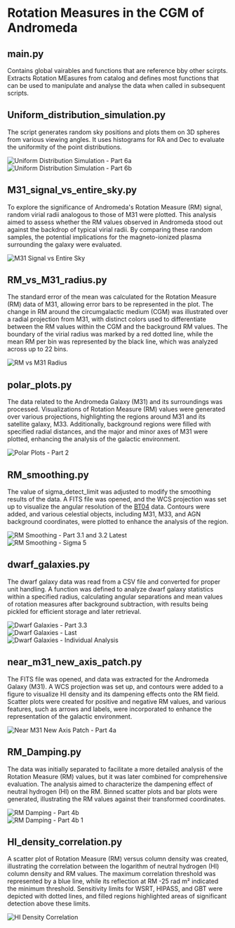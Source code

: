 # Rotation Measures in the CGM of Andromeda

## main.py
Contains global vairables and functions that are reference bby other scirpts. Extracts Rotation MEasures from catalog and defines most functions that can be used to manipulate and analyse the data when called in subsequent scripts.

## Uniform_distribution_simulation.py
The script generates random sky positions and plots them on 3D spheres from various viewing angles. It uses histograms for RA and Dec to evaluate the uniformity of the point distributions.

![Uniform Distribution Simulation - Part 6a](./IMGs/part_6_a.png)  
![Uniform Distribution Simulation - Part 6b](./IMGs/part_6_b.png)  

## M31_signal_vs_entire_sky.py
To explore the significance of Andromeda's Rotation Measure (RM) signal, random virial radii analogous to those of M31 were plotted. This analysis aimed to assess whether the RM values observed in Andromeda stood out against the backdrop of typical virial radii. By comparing these random samples, the potential implications for the magneto-ionized plasma surrounding the galaxy were evaluated.

![M31 Signal vs Entire Sky](./IMGs/8000_patches_new.png)  

## RM_vs_M31_radius.py
The standard error of the mean was calculated for the Rotation Measure (RM) data of M31, allowing error bars to be represented in the plot. The change in RM around the circumgalactic medium (CGM) was illustrated over a radial projection from M31, with distinct colors used to differentiate between the RM values within the CGM and the background RM values. The boundary of the virial radius was marked by a red dotted line, while the mean RM per bin was represented by the black line, which was analyzed across up to 22 bins.

![RM vs M31 Radius](./IMGs/Part_1.png)  

## polar_plots.py
The data related to the Andromeda Galaxy (M31) and its surroundings was processed. Visualizations of Rotation Measure (RM) values were generated over various projections, highlighting the regions around M31 and its satellite galaxy, M33. Additionally, background regions were filled with specified radial distances, and the major and minor axes of M31 were plotted, enhancing the analysis of the galactic environment.

![Polar Plots - Part 2](./IMGs/Part_2.png)  

## RM_smoothing.py
The value of sigma_detect_limit was adjusted to modify the smoothing results of the data. A FITS file was opened, and the WCS projection was set up to visualize the angular resolution of the [BT04](https://www.aanda.org/articles/aa/abs/2004/14/aa0423/aa0423.html) data. Contours were added, and various celestial objects, including M31, M33, and AGN background coordinates, were plotted to enhance the analysis of the region.

![RM Smoothing - Part 3.1 and 3.2 Latest](./IMGs/Part_3.1_3.2_newest.png)  
![RM Smoothing - Sigma 5](./IMGs/Part_3.1_3.2_sigma_5.png)  

## dwarf_galaxies.py
The dwarf galaxy data was read from a CSV file and converted for proper unit handling. A function was defined to analyze dwarf galaxy statistics within a specified radius, calculating angular separations and mean values of rotation measures after background subtraction, with results being pickled for efficient storage and later retrieval.

![Dwarf Galaxies - Part 3.3](./IMGs/Part_3.3_3.png)  
![Dwarf Galaxies - Last](./IMGs/Part_3.3_last.png)  
![Dwarf Galaxies - Individual Analysis](./IMGs/individual_dwarf_anal.png)  

## near_m31_new_axis_patch.py
The FITS file was opened, and data was extracted for the Andromeda Galaxy (M31). A WCS projection was set up, and contours were added to a figure to visualize HI density and its dampening effects onto the RM field. Scatter plots were created for positive and negative RM values, and various features, such as arrows and labels, were incorporated to enhance the representation of the galactic environment.

![Near M31 New Axis Patch - Part 4a](./IMGs/Part_4a.png)  

## RM_Damping.py
The data was initially separated to facilitate a more detailed analysis of the Rotation Measure (RM) values, but it was later combined for comprehensive evaluation. The analysis aimed to characterize the dampening effect of neutral hydrogen (HI) on the RM. Binned scatter plots and bar plots were generated, illustrating the RM values against their transformed coordinates.

![RM Damping - Part 4b](./IMGs/Part_4b.png)  
![RM Damping - Part 4b 1](./IMGs/Part_4b_1.png)  

## HI_density_correlation.py
A scatter plot of Rotation Measure (RM) versus column density was created, illustrating the correlation between the logarithm of neutral hydrogen (HI) column density and RM values. The maximum correlation threshold was represented by a blue line, while its reflection at RM -25 rad m² indicated the minimum threshold. Sensitivity limits for WSRT, HIPASS, and GBT were depicted with dotted lines, and filled regions highlighted areas of significant detection above these limits.

![HI Density Correlation](./IMGs/Part_5.png)  
